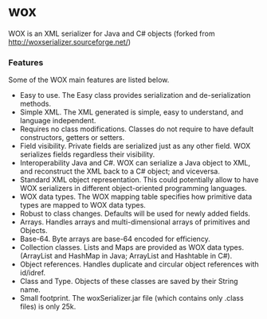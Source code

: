 wox
===

WOX is an XML serializer for Java and C# objects 
(forked from http://woxserializer.sourceforge.net/)

### Features

Some of the WOX main features are listed below.

- Easy to use. The Easy class provides serialization and de-serialization methods.
- Simple XML. The XML generated is simple, easy to understand, and language independent.
- Requires no class modifications. Classes do not require to have default constructors, getters or setters.
- Field visibility. Private fields are serialized just as any other field. WOX serializes fields regardless their visibility.
- Interoperability Java and C#. WOX can serialize a Java object to XML, and reconstruct the XML back to a C# object; and viceversa.
- Standard XML object representation. This could potentially allow to have WOX serializers in different object-oriented programming languages.
- WOX data types. The WOX mapping table specifies how primitive data types are mapped to WOX data types.
- Robust to class changes. Defaults will be used for newly added fields.
- Arrays. Handles arrays and multi-dimensional arrays of primitives and Objects.
- Base-64. Byte arrays are base-64 encoded for efficiency.
- Collection classes. Lists and Maps are provided as WOX data types. (ArrayList and HashMap in Java; ArrayList and Hashtable in C#).
- Object references. Handles duplicate and circular object references with id/idref.
- Class and Type. Objects of these classes are saved by their String name.
- Small footprint. The woxSerializer.jar file (which contains only .class files) is only 25k.
